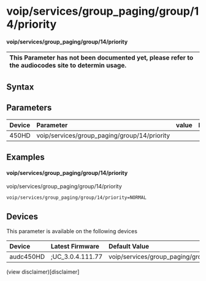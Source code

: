 ﻿---
description: voip/services/group_paging/group/14/priority
search: false
---

# voip/services/group_paging/group/14/priority

#### voip/services/group_paging/group/14/priority


| This Parameter has not been documented yet, please refer to the audiocodes site to determin usage.  | 
| :--- |

## Syntax

## Parameters
|Device|Parameter|value|Description|
|:---|:---|:---|:---|
| 450HD | voip/services/group_paging/group/14/priority |  |  |

## Examples
#### voip/services/group_paging/group/14/priority

voip/services/group_paging/group/14/priority

```
voip/services/group_paging/group/14/priority=NORMAL
```

## Devices
This parameter is available on the following devices

| Device | Latest Firmware | Default Value |
|:---|:---|:---|
| audc450HD | ;UC_3.0.4.111.77 | voip/services/group_paging/group/14/priority=NORMAL 

(view disclaimer)[disclaimer]
